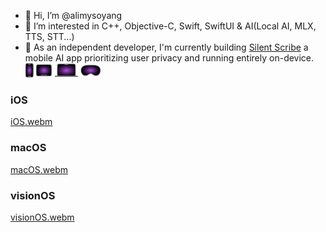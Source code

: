 - 👋 Hi, I’m @alimysoyang
- 👀 I’m interested in C++, Objective-C, Swift, SwiftUI & AI(Local AI, MLX, TTS, STT...)
- 🌱 As an independent developer, I'm currently building [Silent Scribe](https://apps.apple.com/us/app/silent-scribe/id6743067448) a mobile AI app prioritizing user privacy and running entirely on-device.![support platform](platforms_tiny_icon.png)

### iOS 
[iOS.webm](https://github.com/user-attachments/assets/b4fb7e1b-8155-4f97-9112-53c9c67d6e3a)

### macOS
[macOS.webm](https://github.com/user-attachments/assets/dade37bd-4516-49da-8537-f13e1520122d)

### visionOS
[visionOS.webm](https://github.com/user-attachments/assets/92e67a77-bfc2-4d98-b550-89074b863ede)

<!---
alimysoyang/alimysoyang is a ✨ special ✨ repository because its `README.md` (this file) appears on your GitHub profile.
You can click the Preview link to take a look at your changes.
--->
